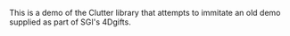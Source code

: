 This is a demo of the Clutter library that attempts to immitate an old demo supplied as part of SGI's 4Dgifts.
